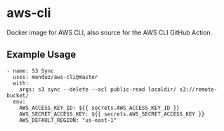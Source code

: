 # aws-cli

Docker image for AWS CLI, also source for the AWS CLI GitHub Action.

## Example Usage

```
- name: S3 Sync
  uses: menduz/aws-cli@master
  with:
    args: s3 sync --delete --acl public-read localdir/ s3://remote-bucket/
  env:
    AWS_ACCESS_KEY_ID: ${{ secrets.AWS_ACCESS_KEY_ID }}
    AWS_SECRET_ACCESS_KEY: ${{ secrets.AWS_SECRET_ACCESS_KEY }}
    AWS_DEFAULT_REGION: "us-east-1"
```
